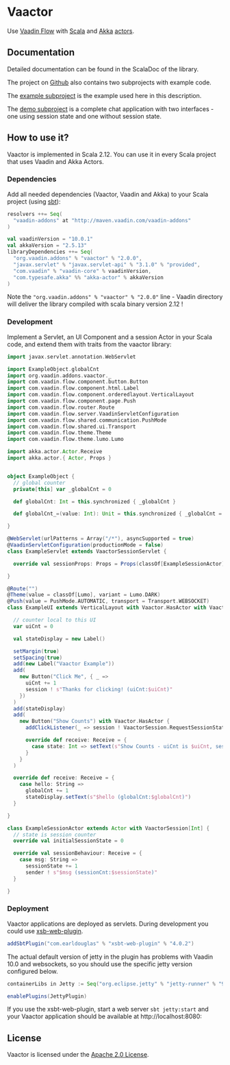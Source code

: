 # Vaactor

Use [Vaadin Flow](https://vaadin.com/flow) 
with [Scala](http://www.scala-lang.org/)
and [Akka](http://akka.io/) [actors](http://doc.akka.io/docs/akka/current/scala/actors.html).

## Documentation
Detailed documentation can be found in the ScalaDoc of the library.

The project on [Github](https://github.com/otto-ringhofer/vaactor/tree/develop)
 also contains two subprojects with example code.

The [example subproject](https://github.com/otto-ringhofer/vaactor/tree/develop/example)
 is the example used here in this description.

The [demo subproject](https://github.com/otto-ringhofer/vaactor/tree/develop/demo)
 is a complete chat application with two interfaces - 
 one using session state and one without session state.

## How to use it?

Vaactor is implemented in Scala 2.12.
You can use it in every Scala project that uses Vaadin and Akka Actors.

### Dependencies

Add all needed dependencies (Vaactor, Vaadin and Akka) to your Scala project
(using [sbt](http://www.scala-sbt.org/)):

```sbt
resolvers ++= Seq(
  "vaadin-addons" at "http://maven.vaadin.com/vaadin-addons"
)

val vaadinVersion = "10.0.1"
val akkaVersion = "2.5.13"
libraryDependencies ++= Seq(
  "org.vaadin.addons" % "vaactor" % "2.0.0",
  "javax.servlet" % "javax.servlet-api" % "3.1.0" % "provided",
  "com.vaadin" % "vaadin-core" % vaadinVersion,
  "com.typesafe.akka" %% "akka-actor" % akkaVersion
)
```
Note the `"org.vaadin.addons" % "vaactor" % "2.0.0"` line -
 Vaadin directory will deliver the library compiled with scala binary version 2.12 !

### Development

Implement a Servlet, an UI Component and a session Actor in your Scala code,
 and extend them with traits from the vaactor library:

```scala
import javax.servlet.annotation.WebServlet

import ExampleObject.globalCnt
import org.vaadin.addons.vaactor._
import com.vaadin.flow.component.button.Button
import com.vaadin.flow.component.html.Label
import com.vaadin.flow.component.orderedlayout.VerticalLayout
import com.vaadin.flow.component.page.Push
import com.vaadin.flow.router.Route
import com.vaadin.flow.server.VaadinServletConfiguration
import com.vaadin.flow.shared.communication.PushMode
import com.vaadin.flow.shared.ui.Transport
import com.vaadin.flow.theme.Theme
import com.vaadin.flow.theme.lumo.Lumo

import akka.actor.Actor.Receive
import akka.actor.{ Actor, Props }


object ExampleObject {
  // global counter
  private[this] var _globalCnt = 0

  def globalCnt: Int = this.synchronized { _globalCnt }

  def globalCnt_=(value: Int): Unit = this.synchronized { _globalCnt = value }

}

@WebServlet(urlPatterns = Array("/*"), asyncSupported = true)
@VaadinServletConfiguration(productionMode = false)
class ExampleServlet extends VaactorSessionServlet {

  override val sessionProps: Props = Props(classOf[ExampleSessionActor])

}

@Route("")
@Theme(value = classOf[Lumo], variant = Lumo.DARK)
@Push(value = PushMode.AUTOMATIC, transport = Transport.WEBSOCKET)
class ExampleUI extends VerticalLayout with Vaactor.HasActor with Vaactor.HasSession {

  // counter local to this UI
  var uiCnt = 0

  val stateDisplay = new Label()

  setMargin(true)
  setSpacing(true)
  add(new Label("Vaactor Example"))
  add(
    new Button("Click Me", { _ =>
      uiCnt += 1
      session ! s"Thanks for clicking! (uiCnt:$uiCnt)"
    })
  )
  add(stateDisplay)
  add(
    new Button("Show Counts") with Vaactor.HasActor {
      addClickListener(_ => session ! VaactorSession.RequestSessionState)

      override def receive: Receive = {
        case state: Int => setText(s"Show Counts - uiCnt is $uiCnt, sessionCnt is $state, globalCnt is $globalCnt")
      }
    }
  )

  override def receive: Receive = {
    case hello: String =>
      globalCnt += 1
      stateDisplay.setText(s"$hello (globalCnt:$globalCnt)")
  }

}

class ExampleSessionActor extends Actor with VaactorSession[Int] {
  // state is session counter
  override val initialSessionState = 0

  override val sessionBehaviour: Receive = {
    case msg: String =>
      sessionState += 1
      sender ! s"$msg (sessionCnt:$sessionState)"
  }

}
```

### Deployment

Vaactor applications are deployed as servlets.
During development you could use [xsb-web-plugin](http://earldouglas.com/projects/xsbt-web-plugin/).

```sbt
addSbtPlugin("com.earldouglas" % "xsbt-web-plugin" % "4.0.2")
```

The actual default version of jetty in the plugin has problems with Vaadin 10.0 and websockets,
so you should use the specific jetty version configured below.

```sbt
containerLibs in Jetty := Seq("org.eclipse.jetty" % "jetty-runner" % "9.3.21.v20170918" intransitive())

enablePlugins(JettyPlugin)
```

If you use the xsbt-web-plugin, start a web server `sbt jetty:start`
and your Vaactor application should be available at http://localhost:8080:

## License

Vaactor is licensed under the [Apache 2.0 License](http://www.apache.org/licenses/LICENSE-2.0.html).
